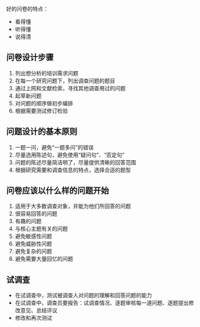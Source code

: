 好的问卷的特点：
- 看得懂
- 听得懂
- 说得清
## 问卷设计步骤
1. 列出想分析的培训需求问题
2. 在每一个研究问题下，列出调查问题的题目
3. 通过上网和文献检索，寻找其他调查用过的问题
4. 起草新问题
5. 对问题的顺序做初步编排
6. 根据需要测试修订检验
## 问题设计的基本原则
1. 一题一问，避免“一题多问”的错误
2. 尽量选用陈述句，避免使用“疑问句”、“否定句”
3. 问题的陈述尽量简洁明了，尽量提供清晰的回答范围
4. 根据研究需要和调查信息的特点，选择合适的题型
## 问卷应该以什么样的问题开始
1. 适用于大多数调查对象，并能为他们所回答的问题
2. 很容易回答的问题
3. 有趣的问题
4. 与核心主题有关的问题
5. 避免敏感性问题
6. 避免威胁性问题
7. 避免复杂的问题
8. 避免需要大量回忆的问题
## 试调查
- 在试调查中，测试被调查人对问题的理解和回答问题的能力
- 在试调查中，调查员要报告：试调查情况、逐题审核每一道问题、逐题提出修改意见、总结评议
- 修改和再次测试